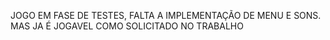 JOGO EM FASE DE TESTES, FALTA A IMPLEMENTAÇÃO DE MENU E SONS. MAS JA É JOGAVEL COMO SOLICITADO NO TRABALHO
